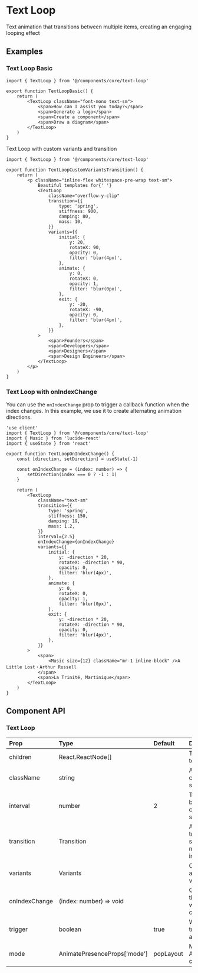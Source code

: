 # Text Loop

Text animation that transitions between multiple items, creating an engaging looping effect

## Examples

### Text Loop Basic

```tsx
import { TextLoop } from '@/components/core/text-loop'

export function TextLoopBasic() {
	return (
		<TextLoop className="font-mono text-sm">
			<span>How can I assist you today?</span>
			<span>Generate a logo</span>
			<span>Create a component</span>
			<span>Draw a diagram</span>
		</TextLoop>
	)
}
```

Text Loop with custom variants and transition

```tsx
import { TextLoop } from '@/components/core/text-loop'

export function TextLoopCustomVariantsTransition() {
	return (
		<p className="inline-flex whitespace-pre-wrap text-sm">
			Beautiful templates for{' '}
			<TextLoop
				className="overflow-y-clip"
				transition={{
					type: 'spring',
					stiffness: 900,
					damping: 80,
					mass: 10,
				}}
				variants={{
					initial: {
						y: 20,
						rotateX: 90,
						opacity: 0,
						filter: 'blur(4px)',
					},
					animate: {
						y: 0,
						rotateX: 0,
						opacity: 1,
						filter: 'blur(0px)',
					},
					exit: {
						y: -20,
						rotateX: -90,
						opacity: 0,
						filter: 'blur(4px)',
					},
				}}
			>
				<span>Founders</span>
				<span>Developers</span>
				<span>Designers</span>
				<span>Design Engineers</span>
			</TextLoop>
		</p>
	)
}
```

### Text Loop with onIndexChange

You can use the `onIndexChange` prop to trigger a callback function when the index changes. In this example, we use it to create alternating animation directions.

```tsx
'use client'
import { TextLoop } from '@/components/core/text-loop'
import { Music } from 'lucide-react'
import { useState } from 'react'

export function TextLoopOnIndexChange() {
	const [direction, setDirection] = useState(-1)

	const onIndexChange = (index: number) => {
		setDirection(index === 0 ? -1 : 1)
	}

	return (
		<TextLoop
			className="text-sm"
			transition={{
				type: 'spring',
				stiffness: 150,
				damping: 19,
				mass: 1.2,
			}}
			interval={2.5}
			onIndexChange={onIndexChange}
			variants={{
				initial: {
					y: -direction * 20,
					rotateX: -direction * 90,
					opacity: 0,
					filter: 'blur(4px)',
				},
				animate: {
					y: 0,
					rotateX: 0,
					opacity: 1,
					filter: 'blur(0px)',
				},
				exit: {
					y: -direction * 20,
					rotateX: -direction * 90,
					opacity: 0,
					filter: 'blur(4px)',
				},
			}}
		>
			<span>
				<Music size={12} className="mr-1 inline-block" />A Little Lost・Arthur Russell
			</span>
			<span>La Trinité, Martinique</span>
		</TextLoop>
	)
}
```

## Component API

### Text Loop

| Prop          | Type                         | Default   | Description                                                     |
| :------------ | :--------------------------- | :-------- | :-------------------------------------------------------------- |
| children      | React.ReactNode[]            |           | The text content to be animated.                                |
| className     | string                       |           | Additional CSS classes for styling.                             |
| interval      | number                       | 2         | Time interval between text changes in seconds.                  |
| transition    | Transition                   |           | Animation transition settings. Can't be more than the interval. |
| variants      | Variants                     |           | Custom animation variants.                                      |
| onIndexChange | (index: number) => void      |           | Callback function that triggers when the index changes.         |
| trigger       | boolean                      | true      | Whether to trigger the animation.                               |
| mode          | AnimatePresenceProps['mode'] | popLayout | Mode of for the AnimatePresence component.                      |
